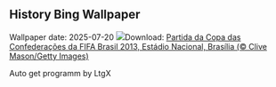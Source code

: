 ## History Bing Wallpaper
Wallpaper date: 2025-07-20
![](https://www.bing.com/th?id=OHR.NationalSoccerDay_PT-BR3956559362_UHD.jpg&w=1000)Download: [Partida da Copa das Confederações da FIFA Brasil 2013, Estádio Nacional, Brasília (© Clive Mason/Getty Images)](https://www.bing.com/th?id=OHR.NationalSoccerDay_PT-BR3956559362_UHD.jpg)

Auto get programm by LtgX
